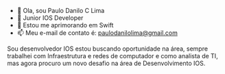 - 👋 Ola, sou Paulo Danilo C Lima
- 👀 Junior IOS Developer
- 🌱 Estou me aprimorando em Swift
- 📫 Meu e-mail de contato é:  paulodanilolima@gmail.com


Sou desenvolvedor IOS estou buscando oportunidade na área, sempre trabalhei com Infraestrutura e 
redes de computador e como analista de TI, mas agora procuro um novo desafio na área de Desenvolvimento IOS.
